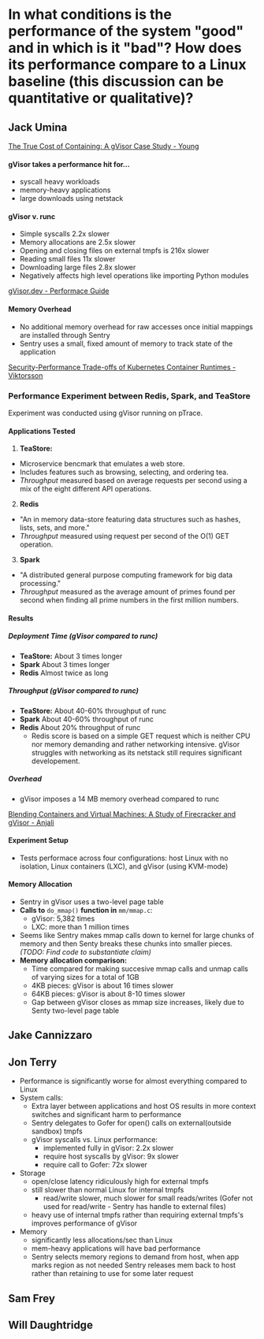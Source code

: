 # In what conditions is the performance of the system "good" and in which is it "bad"? How does its performance compare to a Linux baseline (this discussion can be quantitative or qualitative)?

## Jack Umina

[The True Cost of Containing: A gVisor Case Study - Young](https://github.com/GWU-Advanced-OS/project-project-gvisor/blob/main/research/performance-res/true-cost-containing-young.pdf)

#### gVisor takes a performance hit for...
- syscall heavy workloads
- memory-heavy applications
- large downloads using netstack

#### gVisor v. runc
- Simple syscalls 2.2x slower
- Memory allocations are 2.5x slower
- Opening and closing files on external tmpfs is 216x slower
- Reading small files 11x slower
- Downloading large files 2.8x slower
- Negatively affects high level operations like importing Python modules

[gVisor.dev - Performace Guide](https://gvisor.dev/docs/architecture_guide/performance/)

#### Memory Overhead 
- No additional memory overhead for raw accesses once initial mappings are installed through Sentry
- Sentry uses a small, fixed amount of memory to track state of the application

[Security-Performance Trade-offs of Kubernetes Container Runtimes - Viktorsson](https://github.com/GWU-Advanced-OS/project-project-gvisor/blob/main/research/performance-res/security-performace-tradeoffs-viktorsson.pdf)

### Performance Experiment between Redis, Spark, and TeaStore

Experiment was conducted using gVisor running on pTrace.

#### Applications Tested

1. **TeaStore:**
 - Microservice bencmark that emulates a web store.
 - Includes features such as browsing, selecting, and ordering tea.
 - *Throughput* measured based on average requests per second using a mix of the eight different API operations.
2. **Redis**
 - "An in memory data-store featuring data structures such as hashes, lists, sets, and more."
 - *Throughput* measured using request per second of the O(1) GET operation.
3. **Spark**
 - "A distributed general purpose computing framework for big data processing."
 - *Throughput* measured as the average amount of primes found per second when finding all prime numbers in the first million numbers.

#### Results

##### Deployment Time (gVisor compared to runc)
- **TeaStore:** About 3 times longer
- **Spark** About 3 times longer
- **Redis** Almost twice as long

##### Throughput (gVisor compared to runc)
- **TeaStore:** About 40-60% throughput of runc
- **Spark** About 40-60% throughput of runc
- **Redis** About 20% throughput of runc
  - Redis score is based on a simple GET request which is neither CPU nor memory demanding and rather networking intensive. gVisor struggles with networking as its netstack still requires significant developement.

##### Overhead
- gVisor imposes a 14 MB memory overhead compared to runc

[Blending Containers and Virtual Machines: A Study of Firecracker and gVisor - Anjali](https://github.com/GWU-Advanced-OS/project-project-gvisor/blob/main/research/performance-res/blending-containers-vms-anjali.pdf)

#### Experiment Setup
- Tests performace across four configurations: host Linux with no isolation, Linux containers (LXC), and gVisor (using KVM-mode)

#### Memory Allocation
- Sentry in gVisor uses a two-level page table
- **Calls to** `do_mmap()` **function in** `mm/mmap.c`:
  - gVisor: 5,382 times
  - LXC: more than 1 million times
- Seems like Sentry makes mmap calls down to kernel for large chunks of memory and then Senty breaks these chunks into smaller pieces. *(TODO: Find code to substantiate claim)*
- **Memory allocation comparison:**
  - Time compared for making succesive mmap calls and unmap calls of varying sizes for a total of 1GB
  - 4KB pieces: gVisor is about 16 times slower
  - 64KB pieces: gVisor is about 8-10 times slower
  - Gap between gVisor closes as mmap size increases, likely due to Senty two-level page table

## Jake Cannizzaro



## Jon Terry
- Performance is significantly worse for almost everything compared to Linux
- System calls:
    - Extra layer between applications and host OS results in more context switches and significant harm to performance
    - Sentry delegates to Gofer for open() calls on external(outside sandbox) tmpfs
    - gVisor syscalls vs. Linux performance:
        - implemented fully in gVisor: 2.2x slower
        - require host syscalls by gVisor: 9x slower
        - require call to Gofer: 72x slower
- Storage
    - open/close latency ridiculously high for external tmpfs
    - still slower than normal Linux for internal tmpfs
        - read/write slower, much slower for small reads/writes (Gofer not used for read/write - Sentry has handle to external files)
    - heavy use of internal tmpfs rather than requiring external tmpfs's improves performance of gVisor
- Memory
    - significantly less allocations/sec than Linux
    - mem-heavy applications will have bad performance
    - Sentry selects memory regions to demand from host, when app marks region as not needed Sentry releases mem back to host rather than retaining to use for some later request
  


## Sam Frey



## Will Daughtridge



